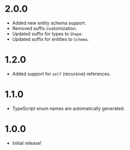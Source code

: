 # 2.0.0
* Added new entity schema support.
* Removed suffix customization.
* Updated suffix for types to `Shape`.
* Updated suffix for entities to `Schema`.

# 1.2.0
* Added support for `self` (recursive) references.

# 1.1.0
* TypeScript enum names are automatically generated.

# 1.0.0
* Initial release!
